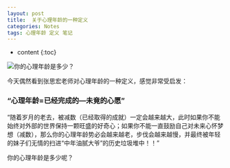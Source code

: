 ```yaml
---
layout: post
title:  关于心理年龄的一种定义
categories: Notes
tags: 心理年龄 定义 笔记
---
```


* content
{:toc}

![你的心理年龄是多少？](https://wx1.sinaimg.cn/mw1024/741d838bly1fqa9x1ilb8j20hs09cgmf.jpg)

今天偶然看到张思宏老师对心理年龄的一种定义，感觉非常受启发：

### “心理年龄=已经完成的—未竟的心愿”

“随着岁月的老去，被减数（已经取得的成就）一定会越来越大，此时如果你不能始终对外部的世界保持一颗旺盛的好奇心；如果你不能一直鼓励自己对未来心怀梦想（减数），那么你的心理年龄势必会越来越老，步伐会越来越慢，并最终被年轻的妹子们无情的扫进“中年油腻大爷”的历史垃圾堆中！！”

你的心理年龄是多少呢？
